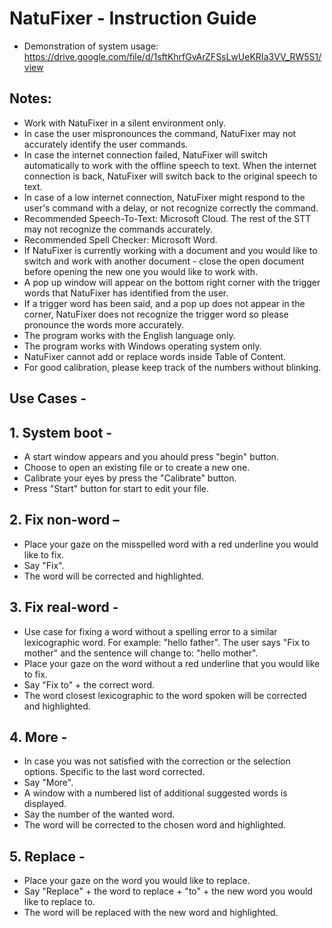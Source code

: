 # NatuFixer - Instruction Guide

- Demonstration of system usage: https://drive.google.com/file/d/1sftKhrfGvArZFSsLwUeKRIa3VV_RW5S1/view

## Notes:
- Work with NatuFixer in a silent environment only.
- In case the user mispronounces the command, NatuFixer may not accurately identify the user commands.
- In case the internet connection failed, NatuFixer will switch automatically to work with the offline speech to text. When the internet connection is back, NatuFixer will switch back to the original speech to text.
- In case of a low internet connection, NatuFixer might respond to the user's command with a delay, or not recognize correctly the command. 
- Recommended Speech-To-Text: Microsoft Cloud.
    The rest of the STT may not recognize the commands accurately.
- Recommended Spell Checker: Microsoft Word.
- If NatuFixer is currently working with a document and you would like to switch and work with another document - close the open document before opening the new one you would like to work with.
- A pop up window will appear on the bottom right corner with the trigger words that NatuFixer has identified from the user.
- If a trigger word has been said, and a pop up does not appear in the corner, NatuFixer does not recognize the trigger word so please pronounce the words more accurately. 
- The program works with the English language only.
- The program works with Windows operating system only.
- NatuFixer cannot add or replace words inside Table of Content.
- For good calibration, please keep track of the numbers without blinking.

## Use Cases -

## 1. System boot - 

- A start window appears and you ahould press "begin" button.
- Choose to open an existing file or to create a new one.
- Calibrate your eyes by press the "Calibrate" button. 
- Press "Start" button for start to edit your file.

## 2. Fix non-word –

- Place your gaze on the misspelled word with a red underline you would like to fix.
- Say "Fix".
- The word will be corrected and highlighted.

## 3. Fix real-word -

- Use case for fixing a word without a spelling error to a similar lexicographic word. For example: "hello father". The user says "Fix to mother" and the sentence will change to: "hello mother".
- Place your gaze on the word without a red underline that you would like to fix.
- Say "Fix to" + the correct word.
- The word closest lexicographic to the word spoken will be corrected and highlighted.

## 4. More - 

- In case you was not satisfied with the correction or the selection options. Specific to the last word corrected.   
- Say "More".
- A window with a numbered list of additional suggested words is displayed.
- Say the number of the wanted word.
- The word will be corrected to the chosen word and highlighted.

## 5. Replace -

- Place your gaze on the word you would like to replace.
- Say "Replace" + the word to replace + "to" + the new word you would like to replace to.
- The word will be replaced with the new word and highlighted.

